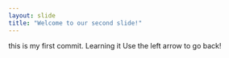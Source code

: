 ```yaml
---
layout: slide
title: "Welcome to our second slide!"
---
```

this is my first commit. Learning it
Use the left arrow to go back!
